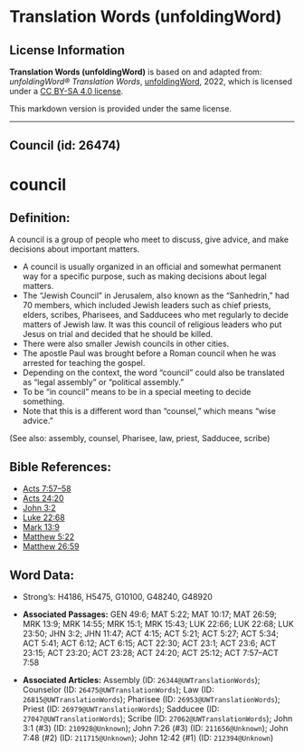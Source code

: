 # Translation Words (unfoldingWord)

## License Information

**Translation Words (unfoldingWord)** is based on and adapted from: _unfoldingWord® Translation Words_, [unfoldingWord](https://unfoldingword.org/utw), 2022, which is licensed under a [CC BY-SA 4.0 license](https://creativecommons.org/licenses/by-sa/4.0/legalcode.en).

This markdown version is provided under the same license.



--------------------------------

## Council (id: 26474)

council
=======

Definition:
-----------

A council is a group of people who meet to discuss, give advice, and make decisions about important matters.

* A council is usually organized in an official and somewhat permanent way for a specific purpose, such as making decisions about legal matters.
* The “Jewish Council” in Jerusalem, also known as the “Sanhedrin,” had 70 members, which included Jewish leaders such as chief priests, elders, scribes, Pharisees, and Sadducees who met regularly to decide matters of Jewish law. It was this council of religious leaders who put Jesus on trial and decided that he should be killed.
* There were also smaller Jewish councils in other cities.
* The apostle Paul was brought before a Roman council when he was arrested for teaching the gospel.
* Depending on the context, the word “council” could also be translated as “legal assembly” or “political assembly.”
* To be “in council” means to be in a special meeting to decide something.
* Note that this is a different word than “counsel,” which means “wise advice.”

(See also: assembly, counsel, Pharisee, law, priest, Sadducee, scribe)

Bible References:
-----------------

* [Acts 7:57–58](https://ref.ly/Acts7:57-Acts7:58)
* [Acts 24:20](https://ref.ly/Acts24:20)
* [John 3:2](https://ref.ly/John3:2)
* [Luke 22:68](https://ref.ly/Luke22:68)
* [Mark 13:9](https://ref.ly/Mark13:9)
* [Matthew 5:22](https://ref.ly/Matt5:22)
* [Matthew 26:59](https://ref.ly/Matt26:59)

Word Data:
----------

* Strong’s: H4186, H5475, G10100, G48240, G48920

* **Associated Passages:** GEN 49:6; MAT 5:22; MAT 10:17; MAT 26:59; MRK 13:9; MRK 14:55; MRK 15:1; MRK 15:43; LUK 22:66; LUK 22:68; LUK 23:50; JHN 3:2; JHN 11:47; ACT 4:15; ACT 5:21; ACT 5:27; ACT 5:34; ACT 5:41; ACT 6:12; ACT 6:15; ACT 22:30; ACT 23:1; ACT 23:6; ACT 23:15; ACT 23:20; ACT 23:28; ACT 24:20; ACT 25:12; ACT 7:57–ACT 7:58
* **Associated Articles:** Assembly (ID: `26344@UWTranslationWords`); Counselor (ID: `26475@UWTranslationWords`); Law (ID: `26815@UWTranslationWords`); Pharisee (ID: `26953@UWTranslationWords`); Priest (ID: `26979@UWTranslationWords`); Sadducee (ID: `27047@UWTranslationWords`); Scribe (ID: `27062@UWTranslationWords`); John 3:1 (#3) (ID: `210928@Unknown`); John 7:26 (#3) (ID: `211656@Unknown`); John 7:48 (#2) (ID: `211715@Unknown`); John 12:42 (#1) (ID: `212394@Unknown`)

